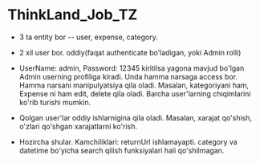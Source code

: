 # ThinkLand_Job_TZ

- 3 ta entity bor -- user, expense, category.
- 2 xil user bor. oddiy(faqat authenticate bo'ladigan, yoki Admin rolli)
- UserName: admin, Password: 12345 kiritilsa yagona mavjud bo'lgan Admin userning profiliga kiradi. Unda hamma narsaga access bor. Hamma narsani manipulyatsiya qila oladi. Masalan, kategoriyani ham, Expense ni ham edit, delete qila oladi. Barcha user'larning chiqimlarini ko'rib turishi mumkin.
- Qolgan user'lar oddiy ishlarnigina qila oladi. Masalan, xarajat qo'shish, o'zlari qo'shgan xarajatlarni ko'rish.

- Hozircha shular. Kamchiliklari: returnUrl ishlamayapti. category va datetime bo'yicha search qilish funksiyalari hali qo'shilmagan.
